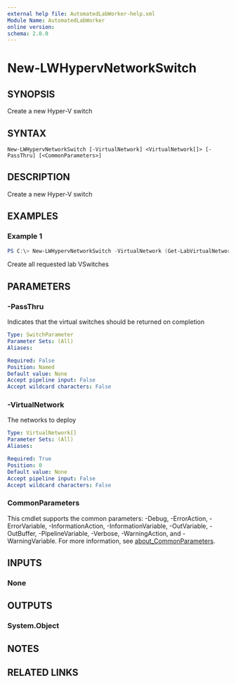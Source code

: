 ```yaml
---
external help file: AutomatedLabWorker-help.xml
Module Name: AutomatedLabWorker
online version:
schema: 2.0.0
---
```


# New-LWHypervNetworkSwitch

## SYNOPSIS
Create a new Hyper-V switch

## SYNTAX

```
New-LWHypervNetworkSwitch [-VirtualNetwork] <VirtualNetwork[]> [-PassThru] [<CommonParameters>]
```

## DESCRIPTION
Create a new Hyper-V switch

## EXAMPLES

### Example 1
```powershell
PS C:\> New-LWHypervNetworkSwitch -VirtualNetwork (Get-LabVirtualNetworkDefinition) -PassThru
```

Create all requested lab VSwitches

## PARAMETERS

### -PassThru
Indicates that the virtual switches should be returned on completion

```yaml
Type: SwitchParameter
Parameter Sets: (All)
Aliases:

Required: False
Position: Named
Default value: None
Accept pipeline input: False
Accept wildcard characters: False
```

### -VirtualNetwork
The networks to deploy

```yaml
Type: VirtualNetwork[]
Parameter Sets: (All)
Aliases:

Required: True
Position: 0
Default value: None
Accept pipeline input: False
Accept wildcard characters: False
```

### CommonParameters
This cmdlet supports the common parameters: -Debug, -ErrorAction, -ErrorVariable, -InformationAction, -InformationVariable, -OutVariable, -OutBuffer, -PipelineVariable, -Verbose, -WarningAction, and -WarningVariable. For more information, see [about_CommonParameters](http://go.microsoft.com/fwlink/?LinkID=113216).

## INPUTS

### None

## OUTPUTS

### System.Object
## NOTES

## RELATED LINKS

